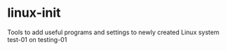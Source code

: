 # linux-init
Tools to add useful programs and settings to newly created Linux system
test-01
on testing-01
